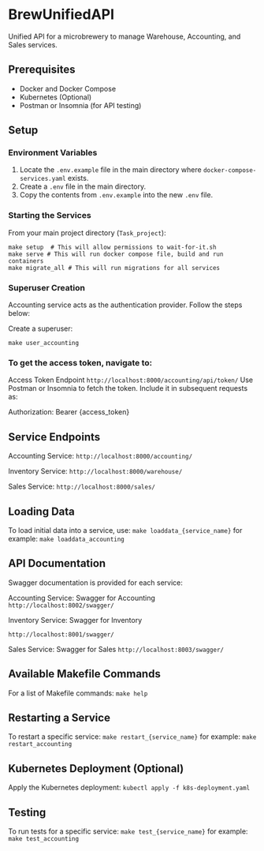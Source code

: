 # BrewUnifiedAPI

Unified API for a microbrewery to manage Warehouse, Accounting, and Sales services.

## Prerequisites

- Docker and Docker Compose
- Kubernetes (Optional)
- Postman or Insomnia (for API testing)

## Setup

### Environment Variables

1. Locate the `.env.example` file in the main directory where `docker-compose-services.yaml` exists.
2. Create a `.env` file in the main directory.
3. Copy the contents from `.env.example` into the new `.env` file.

### Starting the Services

From your main project directory (`Task_project`):

```shell
make setup  # This will allow permissions to wait-for-it.sh
make serve # This will run docker compose file, build and run containers 
make migrate_all # This will run migrations for all services
```

### Superuser Creation
Accounting service acts as the authentication provider. Follow the steps below:

Create a superuser:

```make user_accounting```

### To get the access token, navigate to:

Access Token Endpoint
   ```http://localhost:8000/accounting/api/token/```
Use Postman or Insomnia to fetch the token. Include it in subsequent requests as:

Authorization: Bearer {access_token}
    
## Service Endpoints

Accounting Service:  ```http://localhost:8000/accounting/ ```

Inventory Service: ```http://localhost:8000/warehouse/```

Sales Service: ```http://localhost:8000/sales/```

## Loading Data
To load initial data into a service, use:
```make loaddata_{service_name}```
for example:
```make loaddata_accounting```

## API Documentation
Swagger documentation is provided for each service:

Accounting Service: Swagger for Accounting
``` http://localhost:8002/swagger/ ```

Inventory Service: Swagger for Inventory

``` http://localhost:8001/swagger/ ```

Sales Service: Swagger for Sales
``` http://localhost:8003/swagger/ ```

## Available Makefile Commands
For a list of Makefile commands:
```make help```

## Restarting a Service
To restart a specific service:
```make restart_{service_name}```
for example:
```make restart_accounting```

## Kubernetes Deployment (Optional)
Apply the Kubernetes deployment:
```kubectl apply -f k8s-deployment.yaml```


## Testing
To run tests for a specific service:
```make test_{service_name}```
for example:
```make test_accounting```

